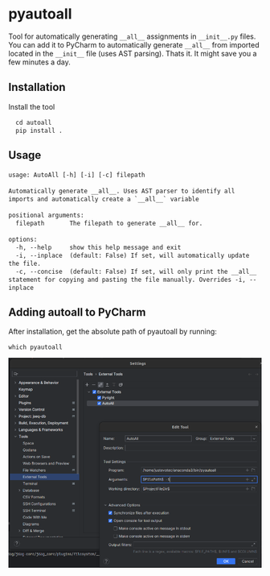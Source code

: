 # pyautoall

Tool for automatically generating `__all__` assignments
in `__init__.py` files. You can add it to PyCharm to automatically generate `__all__` from imported located in the `__init__` file (uses AST parsing). Thats it. It might save you a few minutes a day.

## Installation

Install the tool

```shell
  cd autoall
  pip install .
```

## Usage

```
usage: AutoAll [-h] [-i] [-c] filepath

Automatically generate __all__. Uses AST parser to identify all imports and automatically create a `__all__` variable

positional arguments:
  filepath       The filepath to generate __all__ for.

options:
  -h, --help     show this help message and exit
  -i, --inplace  (default: False) If set, will automatically update the file.
  -c, --concise  (default: False) If set, will only print the __all__ statement for copying and pasting the file manually. Overrides -i, --inplace
```

## Adding autoall to PyCharm

After installation, get the absolute path of pyautoall by running:

```shell
which pyautoall
```
![Alt text](pycharm_external_tools.png "PyCharm External Tools Settings")




